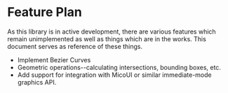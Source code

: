 Feature Plan
===
As this library is in active development, there are various features
which remain unimplemented as well as things which are in the works.
This document serves as reference of these things.

* Implement Bezier Curves
* Geometric operations--calculating intersections, bounding boxes,
etc.
* Add support for integration with MicoUI or similar immediate-mode 
graphics API.
